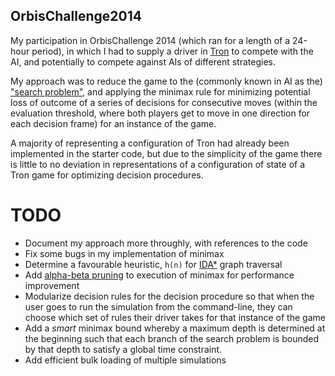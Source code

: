 OrbisChallenge2014
------------------
My participation in OrbisChallenge 2014 (which ran for a length of a 24-hour period), in which I had to supply a driver in [Tron](http://www.classicgamesarcade.com/game/21670/tron-game.html) to compete with the AI, and potentially to compete against AIs of different strategies.

My approach was to reduce the game to the (commonly known in AI as the) ["search problem"](http://en.wikipedia.org/wiki/Boolean_satisfiability_problem#Algorithms_for_solving_SAT), and applying the minimax rule for minimizing potential loss of outcome of a series of decisions for consecutive moves (within the evaluation threshold, where both players get to move in one direction for each decision frame) for an instance of the game. 

A majority of representing a configuration of Tron had already been implemented in the starter code, but due to the simplicity of the game there is little to no deviation in representations of a configuration of state of a Tron game for optimizing decision procedures.


TODO
====
- Document my approach more throughly, with references to the code
- Fix some bugs in my implementation of minimax
- Determine a favourable heuristic, `h(n)` for [IDA*](http://en.wikipedia.org/wiki/IDA*) graph traversal
- Add [alpha-beta pruning](http://en.wikipedia.org/wiki/Alpha%E2%80%93beta_pruning) to execution of minimax for performance improvement
- Modularize decision rules for the decision procedure so that when the user goes to run the simulation from the command-line, they can choose which set of rules their driver takes for that instance of the game
- Add a *smart* minimax bound whereby a maximum depth is determined at the beginning such that each branch of the search problem is bounded by that depth to satisfy a global time constraint.
- Add efficient bulk loading of multiple simulations
